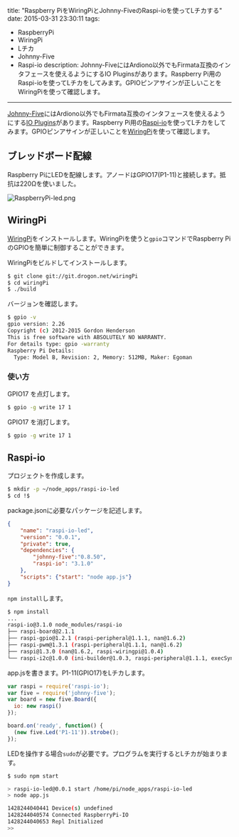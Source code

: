 title: "Raspberry PiをWiringPiとJohnny-FiveのRaspi-ioを使ってLチカする"
date: 2015-03-31 23:30:11
tags:
 - RaspberryPi
 - WiringPi
 - Lチカ
 - Johnny-Five
 - Raspi-io
description: Johnny-FiveにはArdiono以外でもFirmata互換のインタフェースを使えるようにするIO Pluginsがあります。Raspberry Pi用のRaspi-ioを使ってLチカをしてみます。GPIOピンアサインが正しいことをWiringPiを使って確認します。
---

[Johnny-Five](https://github.com/rwaldron/johnny-five)にはArdiono以外でもFirmata互換のインタフェースを使えるようにする[IO Plugins](https://github.com/rwaldron/johnny-five/wiki/IO-Plugins)があります。Raspberry Pi用の[Raspi-io](https://www.npmjs.com/package/raspi-io)を使ってLチカをしてみます。GPIOピンアサインが正しいことを[WiringPi](http://wiringpi.com/)を使って確認します。

<!-- more -->

## ブレッドボード配線

Raspberry PiにLEDを配線します。アノードはGPIO17(P1-11)と接続します。抵抗は220Ωを使いました。

![RaspberryPi-led.png](/2015/03/31/raspberrypi-raspi-io-wiringpi-led-blinking/RaspberryPi-led.png)

## WiringPi

[WiringPi](http://wiringpi.com/)をインストールします。WiringPiを使うと`gpio`コマンドでRaspberry PiのGPIOを簡単に制御することができます。

WiringPiをビルドしてインストールします。

``` bash
$ git clone git://git.drogon.net/wiringPi
$ cd wiringPi
$ ./build
```

バージョンを確認します。

``` bash
$ gpio -v
gpio version: 2.26
Copyright (c) 2012-2015 Gordon Henderson
This is free software with ABSOLUTELY NO WARRANTY.
For details type: gpio -warranty
Raspberry Pi Details:
  Type: Model B, Revision: 2, Memory: 512MB, Maker: Egoman
```

### 使い方


GPIO17 を点灯します。

``` bash
$ gpio -g write 17 1
```

GPIO17 を消灯します。

``` bash
$ gpio -g write 17 1
```

## Raspi-io

プロジェクトを作成します。

``` bash
$ mkdir -p ~/node_apps/raspi-io-led
$ cd !$
```



package.jsonに必要なパッケージを記述します。

``` json  ~/node_apps/raspi-io-led/package.json
{
    "name": "raspi-io-led",
    "version": "0.0.1",
    "private": true,
    "dependencies": {
        "johnny-five":"0.8.50",
        "raspi-io": "3.1.0"
    },
    "scripts": {"start": "node app.js"}
}
```

`npm install`します。

``` bash
$ npm install
...
raspi-io@3.1.0 node_modules/raspi-io
├── raspi-board@2.1.1
├── raspi-gpio@1.2.1 (raspi-peripheral@1.1.1, nan@1.6.2)
├── raspi-pwm@1.3.1 (raspi-peripheral@1.1.1, nan@1.6.2)
├── raspi@1.3.0 (nan@1.6.2, raspi-wiringpi@1.0.4)
└── raspi-i2c@1.0.0 (ini-builder@1.0.3, raspi-peripheral@1.1.1, execSync@1.0.2, i2c-bus@0.11.1)
```

app.jsを書きます。P1-11(GPIO17)をLチカします。

```js ~/node_apps/raspi-io-led/app.js
var raspi = require('raspi-io');
var five = require('johnny-five');
var board = new five.Board({
  io: new raspi()
});

board.on('ready', function() {
  (new five.Led('P1-11')).strobe();
});
```

LEDを操作する場合`sudo`が必要です。プログラムを実行するとLチカが始まります。

``` bash
$ sudo npm start

> raspi-io-led@0.0.1 start /home/pi/node_apps/raspi-io-led
> node app.js

1428244040441 Device(s) undefined
1428244040574 Connected RaspberryPi-IO
1428244040653 Repl Initialized
>>
```

 
